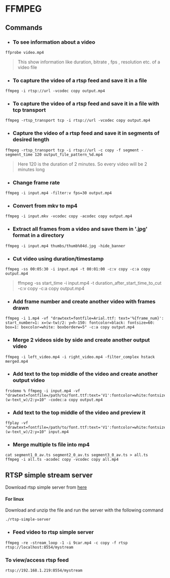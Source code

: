 # FFMPEG
## Commands
- ### To see information about a video
```
ffprobe video.mp4
```
> This show information like duration, bitrate , fps , resolution etc. of a video file
- ### To capture the video of a rtsp feed and save it in a file
```
ffmpeg -i rtsp://url -vcodec copy output.mp4
```
- ### To capture the video of a rtsp feed and save it in a file with tcp transport
```
ffmpeg -rtsp_transport tcp -i rtsp://url -vcodec copy output.mp4
```
- ### Capture the video of a rtsp feed and save it in segments of desired length
```
ffmpeg -rtsp_transport tcp -i rtsp://url -c copy -f segment -segment_time 120 output_file_pattern_%d.mp4
```
> Here 120 is the duration of 2 minutes. So every video will be 2 minutes long
- ### Change frame rate
```
ffmpeg -i input.mp4 -filter:v fps=30 output.mp4
```
- ### Convert from mkv to mp4
```
ffmpeg -i input.mkv -vcodec copy -acodec copy output.mp4
```
- ### Extract all frames from a video and save them in '.jpg' format in a directory
```
ffmpeg -i input.mp4 thumbs/thumb%04d.jpg -hide_banner
```
- ### Cut video using duration/timestamp
```
ffmpeg -ss 00:05:30 -i input.mp4 -t 00:01:00 -c:v copy -c:a copy output.mp4
```
> ffmpeg -ss start_time -i input.mp4 -t duration_after_start_time_to_cut -c:v copy -c:a copy output.mp4
- ### Add frame number and create another video with frames drawn
```
ffmpeg -i 1.mp4 -vf "drawtext=fontfile=Arial.ttf: text='%{frame_num}': start_number=1: x=(w-tw)/2: y=h-150: fontcolor=black: fontsize=60: box=1: boxcolor=white: boxborderw=5" -c:a copy output.mp4
```
- ### Merge 2 videos side by side and create another output video
```
ffmpeg -i left_video.mp4 -i right_video.mp4 -filter_complex hstack merged.mp4
```
- ### Add text to the top middle of the video and create another output video
```
frsdemo % ffmpeg -i input.mp4 -vf "drawtext=fontfile=/path/to/font.ttf:text='V1':fontcolor=white:fontsize=24:box=1:boxcolor=black@0.5:boxborderw=5:x=(w-text_w)/2:y=10" -codec:a copy output.mp4
```
- ### Add text to the top middle of the video and preview it
```
ffplay -vf "drawtext=fontfile=/path/to/font.ttf:text='V1':fontcolor=white:fontsize=24:box=1:boxcolor=black@0.5:boxborderw=5:x=(w-text_w)/2:y=10" input.mp4
```
- ### Merge multiple ts file into mp4
```
cat segment1_0_av.ts segment2_0_av.ts segment3_0_av.ts > all.ts
ffmpeg -i all.ts -acodec copy -vcodec copy all.mp4
```
## RTSP simple stream server
Download rtsp simple server from [here](https://github.com/aler9/mediamtx/releases)
#### For linux
Download and unzip the file and run the server with the following command
```
./rtsp-simple-server
```
- ### Feed video to rtsp simple server
```
ffmpeg -re -stream_loop -1 -i 9car.mp4 -c copy -f rtsp rtsp://localhost:8554/mystream
```
### To view/access rtsp feed
```
rtsp://192.168.1.219:8554/mystream
```